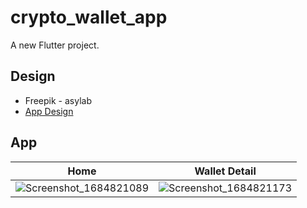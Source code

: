 # crypto_wallet_app

A new Flutter project.

## Design

- Freepik - asylab
- [App Design](https://www.freepik.com/free-psd/template-wallet-cryptocurrency-mobile-app_12385833.htm)

## App

|Home                | Wallet Detail     |
|--------------------|-------------------|
|![Screenshot_1684821089](https://github.com/melikeecev/crypto-wallet-ui/assets/80070068/4f88a017-839e-4e12-84c7-14289d9192f7)|![Screenshot_1684821173](https://github.com/melikeecev/crypto-wallet-ui/assets/80070068/98ce6e8a-d699-4b72-8faa-735eec4efaf9)



